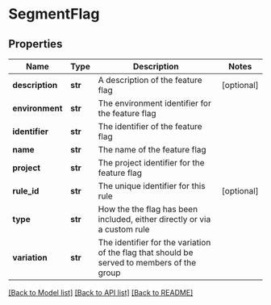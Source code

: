 # SegmentFlag

## Properties
Name | Type | Description | Notes
------------ | ------------- | ------------- | -------------
**description** | **str** | A description of the feature flag | [optional] 
**environment** | **str** | The environment identifier for the feature flag | 
**identifier** | **str** | The identifier of the feature flag | 
**name** | **str** | The name of the feature flag | 
**project** | **str** | The project identifier for the feature flag | 
**rule_id** | **str** | The unique identifier for this rule | [optional] 
**type** | **str** | How the the flag has been included, either directly or via a custom rule | 
**variation** | **str** | The identifier for the variation of the flag that should be served to members of the group | 

[[Back to Model list]](../README.md#documentation-for-models) [[Back to API list]](../README.md#documentation-for-api-endpoints) [[Back to README]](../README.md)

